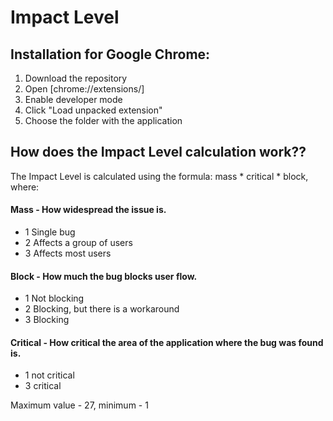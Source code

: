 # Impact Level

## Installation for Google Chrome:

1. Download the repository
2. Open [chrome://extensions/]
3. Enable developer mode
4. Click "Load unpacked extension"
5. Choose the folder with the application

## How does the Impact Level calculation work??
The Impact Level is calculated using the formula: mass * critical * block, where:

#### Mass - How widespread the issue is.
- 1 Single bug
- 2 Affects a group of users
- 3 Affects most users
#### Block - How much the bug blocks user flow.
- 1 Not blocking
- 2 Blocking, but there is a workaround
- 3 Blocking
#### Critical - How critical the area of the application where the bug was found is.
- 1 not critical
- 3 critical

Maximum value - 27, minimum - 1
